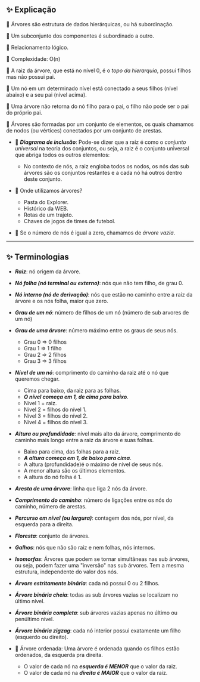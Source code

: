 ## ✨ Explicação

📌 Árvores são estrutura de dados hierárquicas, ou há subordinação.

📌 Um subconjunto dos componentes é subordinado a outro.

📌 Relacionamento lógico.

📌 Complexidade: O(n)

📌 A raiz da árvore, que está no nível 0, é o *topo da hierarquia*, possui filhos mas não possui pai.

📌 Um nó em um determinado nível está conectado a seus filhos (nível abaixo) e a seu pai (nível acima).

📌 Uma árvore não retorna do nó filho para o pai, o filho não pode ser o pai do próprio pai.

📌 Árvores são formadas por um conjunto de elementos, os quais chamamos de nodos (ou vértices) conectados por um conjunto de arestas.

- 📌 ***Diagrama de inclusão***: Pode-se dizer que a raiz é como o *conjunto universal* na teoria dos conjuntos, ou seja, a raiz é o conjunto universal que abriga todos os outros elementos:
	- No contexto de nós, a raiz engloba todos os nodos, os nós das sub árvores são os conjuntos restantes e a cada nó há outros dentro deste conjunto.

- 📌 Onde utilizamos árvores?
	- Pasta do Explorer.
	- Histórico da WEB.
	- Rotas de um trajeto.
	- Chaves de jogos de times de futebol.
 
- 📌 Se o número de nós é igual a zero, chamamos de *árvore vazia*.

---

## ✨ Terminologias

- ***Raiz***: nó origem da árvore.
- ***Nó folha (nó terminal ou externo)***: nós que não tem filho, de grau 0.
- ***Nó interno (nó de derivação)***: nós que estão no caminho entre a raiz da árvore e os nós folha, maior que zero.
- ***Grau de um nó***: número de filhos de um nó (número de sub arvores de um nó)
- ***Grau de uma árvore***: número máximo entre os graus de seus nós.
	- Grau 0 => 0 filhos
	- Grau 1 => 1 filho
	- Grau 2 => 2 filhos
	- Grau 3 => 3 filhos
- ***Nível de um nó***: comprimento do caminho da raiz até o nó que queremos chegar.
	- Cima para baixo, da raiz para as folhas.
	- ***O nível começa em 1, de cima para baixo***.
	- Nível 1 = raiz.
	- Nível 2 = filhos do nível 1.
	- Nível 3 = filhos do nível 2.
	- Nível 4 = filhos do nível 3.
- ***Altura ou profundidade***: nível mais alto da árvore, comprimento do caminho mais longo entre a raiz da árvore e suas folhas.
	- Baixo para cima, das folhas para a raiz.
	- ***A altura começa em 1, de baixo para cima***.
	- A altura (profundidade)é o máximo de nível de seus nós.
	- A menor altura são os últimos elementos.
	- A altura do nó folha é 1.
- ***Aresta de uma árvore***: linha que liga 2 nós da árvore.
- ***Comprimento do caminho***: número de ligações entre os nós do caminho, número de arestas.
- ***Percurso em nível (ou largura)***: contagem dos nós, por nível, da esquerda para a direita.
- ***Floresta***: conjunto de árvores.
- ***Galhos***: nós que não são raiz e nem folhas, nós internos.
- ***Isomorfas***: Árvores que podem se tornar simultâneas nas sub árvores, ou seja, podem fazer uma "inversão" nas sub árvores. Tem a mesma estrutura, independente do valor dos nós.
- ***Árvore estritamente binária***: cada nó possui 0 ou 2 filhos.
- ***Árvore binária cheia***: todas as sub árvores vazias se localizam no último nível.
- ***Árvore binária completa***: sub árvores vazias apenas no último ou penúltimo nível.
- ***Árvore binária zigzag***: cada nó interior possui exatamente um filho (esquerdo ou direito).

- 📌 Árvore ordenada: Uma árvore é ordenada quando os filhos estão ordenados, da esquerda pra direita.
	- O valor de cada nó na ***esquerda é MENOR*** que o valor da raiz.
	- O valor de cada nó na ***direita é MAIOR*** que o valor da raiz.
